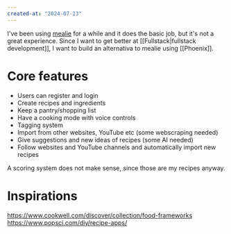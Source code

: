```yaml
---
created-at: "2024-07-23"
---
```


I've been using [mealie](https://mealie.io/) for a while and it does the basic job, but it's not a great experience. Since I want to get better at [[Fullstack|fullstack development]], I want to build an alternativa to mealie using [[Phoenix]].

# Core features

- Users can register and login
- Create recipes and ingredients
- Keep a pantry/shopping list
- Have a cooking mode with voice controls
- Tagging system
- Import from other websites, YouTube etc (some webscraping needed)
- Give suggestions and new ideas of recipes (some AI needed)
- Follow websites and YouTube channels and automatically import new recipes

A scoring system does not make sense, since those are my recipes anyway.

# Inspirations

https://www.cookwell.com/discover/collection/food-frameworks
https://www.popsci.com/diy/recipe-apps/
